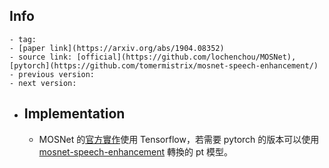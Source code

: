 ## Info
	- tag:
	- [paper link](https://arxiv.org/abs/1904.08352)
	- source link: [official](https://github.com/lochenchou/MOSNet), [pytorch](https://github.com/tomermistrix/mosnet-speech-enhancement/)
	- previous version:
	- next version:
- ## Implementation
	- MOSNet 的[官方實作](https://github.com/lochenchou/MOSNet)使用 Tensorflow，若需要 pytorch 的版本可以使用 [mosnet-speech-enhancement](https://github.com/tomermistrix/mosnet-speech-enhancement/) 轉換的 pt 模型。